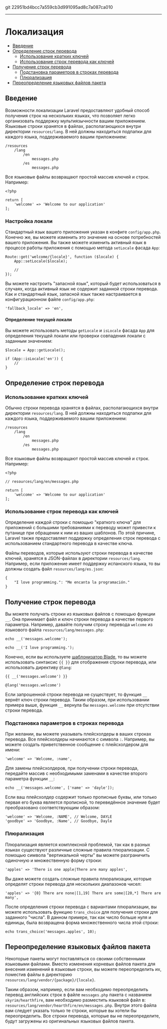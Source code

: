 git 22951bd4bcc7a559cb3d991095ad8c7a087ca010

---

# Локализация

- [Введение](#introduction)
- [Определение строк перевода](#defining-translation-strings)
    - [Использование кратких ключей](#using-short-keys)
    - [Использование строк перевода как ключей](#using-translation-strings-as-keys)
- [Получение строк перевода](#retrieving-translation-strings)
    - [Подстановка параметров в строках перевода](#replacing-parameters-in-translation-strings)
    - [Плюрализация](#pluralization)
- [Переопределение языковых файлов пакета](#overriding-package-language-files)

<a name="introduction"></a>
## Введение

Возможности локализации Laravel предоставляют удобный способ получения строк на нескольких языках, что позволяет легко организовать поддержку мультиязычности вашим приложением. Языковые строки хранятся в файлах, располагающихся внутри директории `resources/lang`. В ней должны находиться подпапки для каждого языка, поддерживаемого вашим приложением:

    /resources
        /lang
            /en
                messages.php
            /es
                messages.php

Все языковые файлы возвращают простой массив ключей и строк. Например:

    <?php

    return [
        'welcome' => 'Welcome to our application'
    ];

### Настройка локали

Стандартный язык вашего приложения указан в конфиге `config/app.php`. Конечно же, вы можете изменить это значение на основе потребностей вашего приложения. Вы также можете изменить активный язык в процессе работы приложения с помощью метода `setLocale` фасада `App`:

    Route::get('welcome/{locale}', function ($locale) {
        App::setLocale($locale);

        //
    });

Вы можете настроить "запасной язык", который будет использоваться в случаях, когда активный язык не содержит заданной строки перевода. Как и стандартный язык, запасной язык также настраивается в конфигурационном файле `config/app.php`:

    'fallback_locale' => 'en',

#### Определение текущей локали

Вы можете использовать методы `getLocale` и `isLocale` фасада `App` для определения текущей локали или проверки совпадения локали с заданным значением:

    $locale = App::getLocale();

    if (App::isLocale('en')) {
        //
    }

<a name="defining-translation-strings"></a>
## Определение строк перевода

<a name="using-short-keys"></a>
### Использование кратких ключей

Обычно строки перевода хранятся в файлах, располагающихся внутри директории `resources/lang`. В ней должны находиться подпапки для каждого языка, поддерживаемого вашим приложением:

    /resources
        /lang
            /en
                messages.php
            /es
                messages.php

Все языковые файлы возвращают простой массив ключей и строк. Например:

    <?php

    // resources/lang/en/messages.php

    return [
        'welcome' => 'Welcome to our application'
    ];

<a name="using-translation-strings-as-keys"></a>
### Использование строк перевода как ключей

Определение каждой строки с помощью "краткого ключа" для приложений с большими требованиями к переводу может привести к путанице при обращении к ним из ваших шаблонов. По этой причине, Laravel также предоставляет поддержку определения строк перевода с использованием стандартного перевода в качестве ключа.

Файлы переводов, которые используют строки перевода в качестве ключей, хранятся в JSON-файлах в директории `resources/lang`. Например, если приложение имеет поддержку испанского языка, то вы должны создать файл `resources/lang/es.json`:

    {
        "I love programming.": "Me encanta la programación."
    }

<a name="retrieving-translation-strings"></a>
## Получение строк перевода

Вы можете получать строки из языковых файлов с помощью функции `__`. Она принимает файл и ключ строки перевода в качестве первого параметра. Например, давайте получим строку перевода `welcome` из языкового файла `resources/lang/messages.php`:

    echo __('messages.welcome');

    echo __('I love programming.');

Конечно, если вы используете [шаблонизатор Blade](/docs/{{version}}/blade), то вы можете использовать синтаксис `{{ }}` для отображения строки перевода, или использовать директиву `@lang`:

    {{ __('messages.welcome') }}

    @lang('messages.welcome')

Если запрошенной строки перевода не существует, то функция `__` вернёт ключ строки перевода. Таким образом, при использовании примера выше, функция `__` вернула бы `messages.welcome` при отсутствии строки перевода.

<a name="replacing-parameters-in-translation-strings"></a>
### Подстановка параметров в строках перевода

При желании, вы можете указывать плейсхолдеры в ваших строках перевода. Все плейсхолдеры начинаются с символа `:`. Например, вы можете создать приветственное сообщение с плейсхолдером для имени:

    'welcome' => 'Welcome, :name',

Для замены плейсхолдеров, при получении строки перевода, передайте массив с необходимыми заменами в качестве второго параметра функции `__`:

    echo __('messages.welcome', ['name' => 'dayle']);

Если ваш плейсхолдер содержит только прописные буквы, или только первая его буква является прописной, то переведённое значение будет преобразовано соответствующим образом:

    'welcome' => 'Welcome, :NAME', // Welcome, DAYLE
    'goodbye' => 'Goodbye, :Name', // Goodbye, Dayle


<a name="pluralization"></a>
### Плюрализация

Плюрализация является комплексной проблемой, так как в разных языках существуют различные сложные правила плюрализации. С помощью символа "вертикальной черты" вы можете разграничить одиночную и множественную форму строки:

    'apples' => 'There is one apple|There are many apples',

Вы даже можете создать сложные правила плюрализации, которые определят строки перевода для нескольких диапазонов чисел:

    'apples' => '{0} There are none|[1,19] There are some|[20,*] There are many',

После определения строки перевода с вариантами плюрализации, вы можете использовать функцию `trans_choice` для получения строки для заданного "числа". В данном примере, так как число больше нуля и единицы, была возвращена форма множественного числа этой строки:

    echo trans_choice('messages.apples', 10);

<a name="overriding-package-language-files"></a>
## Переопределение языковых файлов пакета

Некоторые пакеты могут поставляться со своими собственными языковыми файлами. Вместо изменения корневых файлов пакета для внесения изменений в языковые строки, вы можете переопределить их, поместив файлы в директорию `resources/lang/vendor/{package}/{locale}`.

Таким образом, например, если вам необходимо переопределить перевод английских строк в файле `messages.php` пакета с названием `skyrim/hearthfire`, вам необходимо разместить языковой файл в: `resources/lang/vendor/hearthfire/en/messages.php`. Внутри этого файла вам следует указать только те строки, которые вы хотели бы переопределить. Все строки перевода, которые вы не переопределите, будут загружены из оригинальных языковых файлов пакета.
